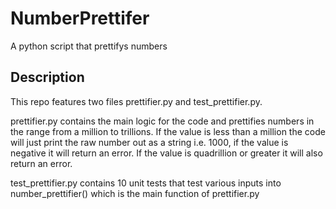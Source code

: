 # NumberPrettifer
A python script that prettifys numbers

## Description
This repo features two files prettifier.py and test_prettifier.py. 

prettifier.py contains the main logic for the code and prettifies numbers in the range from a million to trillions. If the value is less than a million the code will just print the raw number out as a string i.e. 1000, if the value is negative it will return an error. If the value is quadrillion or greater it will also return an error. 

test_prettifier.py contains 10 unit tests that test various inputs into number_prettifier() which is the main function of prettifier.py

